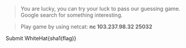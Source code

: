 > You are lucky, you can try your luck to pass our guessing game.  Google search for something interesting.

> Play game by using netcat:  **nc 103.237.98.32 25032**

Submit WhiteHat{sha1(flag)}

